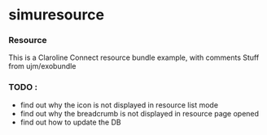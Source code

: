 # simuresource

### Resource
This is a Claroline Connect resource bundle example, with comments
Stuff from ujm/exobundle

### TODO :
- find out why the icon is not displayed in resource list mode
- find out why the breadcrumb is not displayed in resource page opened
- find out how to update the DB
